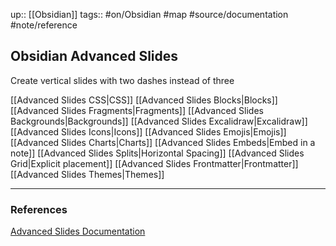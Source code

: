 up:: [[Obsidian]]
tags:: #on/Obsidian #map #source/documentation #note/reference 


## Obsidian Advanced Slides


Create vertical slides with two dashes instead of three

[[Advanced Slides CSS|CSS]]
[[Advanced Slides Blocks|Blocks]]
[[Advanced Slides Fragments|Fragments]]
[[Advanced Slides Backgrounds|Backgrounds]]
[[Advanced Slides Excalidraw|Excalidraw]]
[[Advanced Slides Icons|Icons]]
[[Advanced Slides Emojis|Emojis]]
[[Advanced Slides Charts|Charts]]
[[Advanced Slides Embeds|Embed in a note]]
[[Advanced Slides Splits|Horizontal Spacing]]
[[Advanced Slides Grid|Explicit placement]]
[[Advanced Slides Frontmatter|Frontmatter]]
[[Advanced Slides Themes|Themes]]




---

### References

[Advanced Slides Documentation](https://mszturc.github.io/obsidian-advanced-slides/)